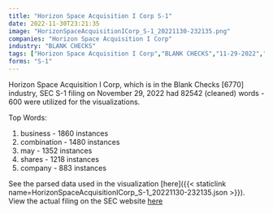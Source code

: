 ```yaml
---
title: "Horizon Space Acquisition I Corp S-1"
date: 2022-11-30T23:21:35
image: "HorizonSpaceAcquisitionICorp_S-1_20221130-232135.png"
companies: "Horizon Space Acquisition I Corp"
industry: "BLANK CHECKS"
tags: ["Horizon Space Acquisition I Corp","BLANK CHECKS","11-29-2022","S-1"]
forms: "S-1"
---
```

Horizon Space Acquisition I Corp, which is in the Blank Checks [6770] industry, SEC S-1 filing on November 29, 2022 had 82542 (cleaned) words - 600 were utilized for the visualizations.

Top Words:
1. business - 1860 instances
2. combination - 1480 instances
3. may - 1352 instances
4. shares - 1218 instances
5. company - 883 instances


See the parsed data used in the visualization [here]({{< staticlink name=HorizonSpaceAcquisitionICorp_S-1_20221130-232135.json >}}).  
View the actual filing on the SEC website [here](https://www.sec.gov/Archives/edgar/data/1946021/0001929980-22-000034.txt)